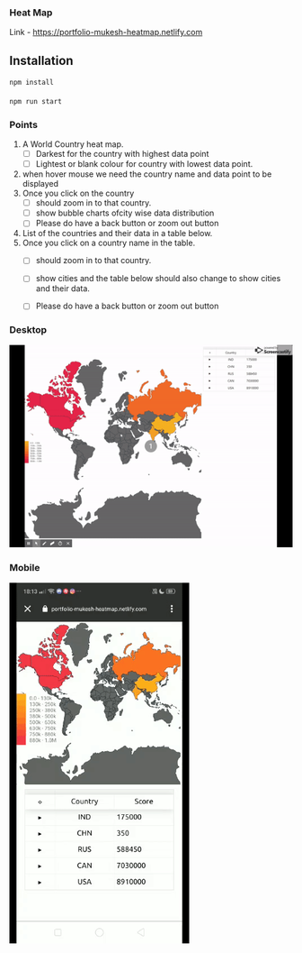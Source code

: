 ### Heat Map
Link - https://portfolio-mukesh-heatmap.netlify.com

## Installation
```bash
npm install

npm run start
```

### Points
1. A World Country heat map.
    - [ ] Darkest for the country with highest data point  
    - [ ] Lightest or blank colour for country with lowest data point.
3. when hover mouse we need the country name and data point to be displayed
4. Once you click on the country
    - [ ] should zoom in to that country.
    - [ ] show bubble charts ofcity wise data distribution
    - [ ] Please do have a back button or zoom out button
5. List of the countries and their data in a table below.
6. Once you click on a country name in the table.
    - [ ] should zoom in to that country.
    - [ ] show cities and the table below should also change to show cities and their data.
    - [ ] Please do have a back button or zoom out button
    
    
### Desktop
![heatmap-desktop](./Example/heatmap-desktop.gif)

### Mobile
![heatmap-mobile](./Example/heatmap-mobile.gif)